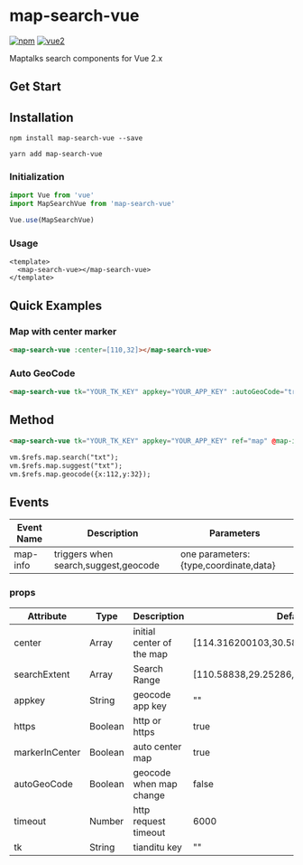 # map-search-vue
[![npm](https://img.shields.io/npm/v/map-search-vue.svg)](https://www.npmjs.com/package/map-search-vue)
[![vue2](https://img.shields.io/badge/vue-2.x-brightgreen.svg)](https://vuejs.org/)

Maptalks search components for Vue 2.x

## Get Start

## Installation

```
npm install map-search-vue --save
```

```
yarn add map-search-vue
```

### Initialization

```javascript
import Vue from 'vue'
import MapSearchVue from 'map-search-vue'

Vue.use(MapSearchVue)
```


### Usage

```vue
<template>
  <map-search-vue></map-search-vue>
</template>
```


## Quick Examples

### Map with center marker

```html
<map-search-vue :center=[110,32]></map-search-vue>
```

### Auto GeoCode

```html
<map-search-vue tk="YOUR_TK_KEY" appkey="YOUR_APP_KEY" :autoGeoCode="true"></map-search-vue>
```

## Method

```html
<map-search-vue tk="YOUR_TK_KEY" appkey="YOUR_APP_KEY" ref="map" @map-info="whenChange" ></map-search-vue>

vm.$refs.map.search("txt");
vm.$refs.map.suggest("txt");
vm.$refs.map.geocode({x:112,y:32});
```

## Events

| Event Name | Description                          | Parameters                            |
| ---------- | ------------------------------------ | ------------------------------------- |
| map-info   | triggers when search,suggest,geocode | one parameters:{type,coordinate,data} |



### props

| Attribute      | Type    | Description               | Default                                 |
| -------------- | ------- | ------------------------- | --------------------------------------- |
| center         | Array   | initial center of the map | [114.316200103,30.5810841269]           |
| searchExtent   | Array   | Search Range              | [110.58838,29.25286,118.09204,31.98012] |
| appkey         | String  | geocode app key           | ""                                      |
| https          | Boolean | http or https             | true                                    |
| markerInCenter | Boolean | auto center map           | true                                    |
| autoGeoCode    | Boolean | geocode when map change   | false                                   |
| timeout        | Number  | http request timeout      | 6000                                    |
| tk             | String  | tianditu key              | ""                                      |